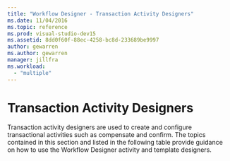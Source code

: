 ```yaml
---
title: "Workflow Designer - Transaction Activity Designers"
ms.date: 11/04/2016
ms.topic: reference
ms.prod: visual-studio-dev15
ms.assetid: 8dd0f60f-88ec-4258-bc8d-233689be9997
author: gewarren
ms.author: gewarren
manager: jillfra
ms.workload:
  - "multiple"
---
```

# Transaction Activity Designers

Transaction activity designers are used to create and configure transactional activities such as compensate and confirm. The topics contained in this section and listed in the following table provide guidance on how to use the Workflow Designer activity and template designers.